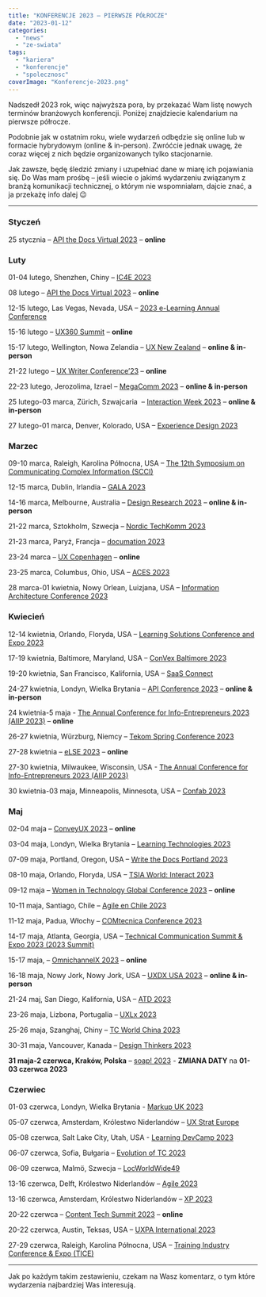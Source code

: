 ```yaml
---
title: "KONFERENCJE 2023 – PIERWSZE PÓŁROCZE"
date: "2023-01-12"
categories: 
  - "news"
  - "ze-swiata"
tags: 
  - "kariera"
  - "konferencje"
  - "spolecznosc"
coverImage: "Konferencje-2023.png"
---
```


Nadszedł 2023 rok, więc najwyższa pora, by przekazać Wam listę nowych terminów branżowych konferencji. Poniżej znajdziecie kalendarium na pierwsze półrocze.

Podobnie jak w ostatnim roku, wiele wydarzeń odbędzie się online lub w formacie hybrydowym (online & in-person). Zwróćcie jednak uwagę, że coraz więcej z nich będzie organizowanych tylko stacjonarnie.

Jak zawsze, będę śledzić zmiany i uzupełniać dane w miarę ich pojawiania się. Do Was mam prośbę – jeśli wiecie o jakimś wydarzeniu związanym z branżą komunikacji technicznej, o którym nie wspomniałam, dajcie znać, a ja przekażę info dalej 😉

* * *

### Styczeń

25 stycznia – [API the Docs Virtual 2023](https://apithedocs.org/virtual-2023) – **online**

### Luty

01-04 lutego, Shenzhen, Chiny – [IC4E 2023](http://www.ic4e.net/)

08 lutego – [API the Docs Virtual 2023](https://apithedocs.org/virtual-2023) – **online**

12-15 lutego, Las Vegas, Nevada, USA – [2023 e-Learning Annual Conference](https://intc.memberclicks.net/2023-annual-conference-elearning)

15-16 lutego – [UX360 Summit](https://www.ux360summit.com/) – **online**

15-17 lutego, Wellington, Nowa Zelandia – [UX New Zealand](https://www.uxnewzealand.com/) – **online & in-person**

21-22 lutego – [UX Writer Conference’23](https://uxwriterconference.com/) – **online**

22-23 lutego, Jerozolima, Izrael – [MegaComm 2023](https://megacomm.org/) – **online & in-person**

25 lutego-03 marca, Zürich, Szwajcaria  – [Interaction Week 2023](https://www.interaction23.ixda.org/) – **online & in-person**

27 lutego-01 marca, Denver, Kolorado, USA – [Experience Design 2023](https://www.designinnovationglobal.com/events-experience-design)

### Marzec

09-10 marca, Raleigh, Karolina Północna, USA – [The 12th Symposium on Communicating Complex Information (SCCI)](https://scciannual.wordpress.com/)

12-15 marca, Dublin, Irlandia – [GALA 2023](https://www.gala-global.org/events/annual-conference)

14-16 marca, Melbourne, Australia – [Design Research 2023](https://uxaustralia.com.au/) – **online & in-person**

21-22 marca, Sztokholm, Szwecja – [Nordic TechKomm 2023](https://www.nordic-techkomm.com/)

21-23 marca, Paryż, Francja – [documation 2023](https://www.documation.fr/)

23-24 marca – [UX Copenhagen](https://uxcopenhagen.com/) – **online**

23-25 marca, Columbus, Ohio, USA – [ACES 2023](https://aceseditors.org/conference/aces-2023-columbus)

28 marca-01 kwietnia, Nowy Orlean, Luizjana, USA – [Information Architecture Conference 2023](https://www.theiaconference.com/)

### Kwiecień

12-14 kwietnia, Orlando, Floryda, USA – [Learning Solutions Conference and Expo 2023](https://learningsolutionscon.com/)

17-19 kwietnia, Baltimore, Maryland, USA – [ConVex Baltimore 2023](https://convex.infomanagementcenter.com/)

19-20 kwietnia, San Francisco, Kalifornia, USA – [SaaS Connect](https://www.cloudsoftwareassociation.com/saas-connect/)

24-27 kwietnia, Londyn, Wielka Brytania – [API Conference 2023](https://apiconference.net/london/) – **online & in-person**

24 kwietnia-5 maja - [The Annual Conference for Info-Entrepreneurs 2023 (AIIP 2023)](https://www.aiip.org/conference) – **online**

26-27 kwietnia, Würzburg, Niemcy – [Tekom Spring Conference 2023](https://fruehjahrstagung.tekom.de/)

27-28 kwietnia – [eLSE 2023](https://www.elseconference.eu/) – **online**

27-30 kwietnia, Milwaukee, Wisconsin, USA - [The Annual Conference for Info-Entrepreneurs 2023 (AIIP 2023)](https://www.aiip.org/conference)

30 kwietnia-03 maja, Minneapolis, Minnesota, USA – [Confab 2023](https://www.confabevents.com/)

### Maj

02-04 maja – [ConveyUX 2023](https://conveyux.com/) – **online**

03-04 maja, Londyn, Wielka Brytania – [Learning Technologies 2023](https://www.learningtechnologies.co.uk/welcome)

07-09 maja, Portland, Oregon, USA – [Write the Docs Portland 2023](https://www.writethedocs.org/conf/portland/2023/)

08-10 maja, Orlando, Floryda, USA – [TSIA World: Interact 2023](https://www.tsia.com/conference)

09-12 maja – [Women in Technology Global Conference 2023](https://www.womentech.net/women-tech-conference) – **online**

10-11 maja, Santiago, Chile – [Agile en Chile 2023](https://www.agilealliance.org/agileenchile2023/)

11-12 maja, Padua, Włochy – [COMtecnica Conference 2023](https://www.comtecnica.eu/en/)

14-17 maja, Atlanta, Georgia, USA – [Technical Communication Summit & Expo 2023 (2023 Summit)](https://summit.stc.org/)

15-17 maja, – [OmnichannelX 2023](https://www.omnichannelx.digital/) – **online**

16-18 maja, Nowy Jork, Nowy Jork, USA – [UXDX USA 2023](https://uxdx.com/usa/2023/) – **online & in-person**

21-24 maj, San Diego, Kalifornia, USA – [ATD 2023](https://atdconference.td.org/)

23-26 maja, Lizbona, Portugalia – [UXLx 2023](https://ux-lx.com/)

25-26 maja, Szanghaj, Chiny – [TC World China 2023](https://www.tcworld-china.cn/en/)

30-31 maja, Vancouver, Kanada – [Design Thinkers 2023](https://pheedloop.com/dtvan23/site/)

**31 maja-2 czerwca, Kraków, Polska** – [soap! 2023](https://soapconf.com/) - **ZMIANA DATY** na **01-03 czerwca 2023**

### Czerwiec

01-03 czerwca, Londyn, Wielka Brytania - [Markup UK 2023](https://markupuk.org/)

05-07 czerwca, Amsterdam, Królestwo Niderlandów – [UX Strat Europe](https://uxstrat.com/europe/)

05-08 czerwca, Salt Lake City, Utah, USA - [Learning DevCamp 2023](https://learningdevcamp.com/)

06-07 czerwca, Sofia, Bułgaria – [Evolution of TC 2023](https://evolution-of-tc.com/)

06-09 czerwca, Malmö, Szwecja – [LocWorldWide49](https://locworld.com/events/locworld49-malmo-2023/)

13-16 czerwca, Delft, Królestwo Niderlandów – [Agile 2023](https://agile-online.org/conference-2023)

13-16 czerwca, Amsterdam, Królestwo Niderlandów – [XP 2023](https://www.agilealliance.org/xp2023/)

20-22 czerwca – [Content Tech Summit 2023](https://content.tech/) – **online**

20-22 czerwca, Austin, Teksas, USA – [UXPA International 2023](https://uxpa2023.org/)

27-29 czerwca, Raleigh, Karolina Północna, USA – [Training Industry Conference & Expo (TICE)](https://tice.trainingindustry.com/event/fad6d949-9a06-49b7-81d3-60f2bbe170bd/summary)

* * *

Jak po każdym takim zestawieniu, czekam na Wasz komentarz, o tym które wydarzenia najbardziej Was interesują.
